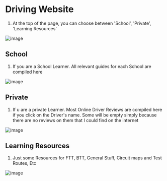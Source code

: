 # Driving Website


1) At the top of the page, you can choose between 'School', 'Private', 'Learning Resources'



![image](https://github.com/Suiron99/DrivingWebsite/assets/142955018/5ad6a895-efea-42be-95e4-125d96b72b2d)



## School

1) If you are a School Learner. All relevant guides for each School are compiled here


![image](https://github.com/Suiron99/DrivingWebsite/assets/142955018/367bdc3a-5f56-4034-bc19-904a4bb00fde)



## Private

1) If u are a private Learner. Most Online Driver Reviews are compiled here if you click on the Driver's name. Some will be empty simply because there are no reviews on them that I could find on the internet




 ![image](https://github.com/Suiron99/DrivingWebsite/assets/142955018/98881e5c-c8b6-4463-b222-6170e158ef3f)



## Learning Resources
1) Just some Resources for FTT, BTT, General Stuff, Circuit maps and Test Routes, Etc




![image](https://github.com/Suiron99/DrivingWebsite/assets/142955018/ca380f6c-3ad0-448d-a275-43a57d0aeb9a)
